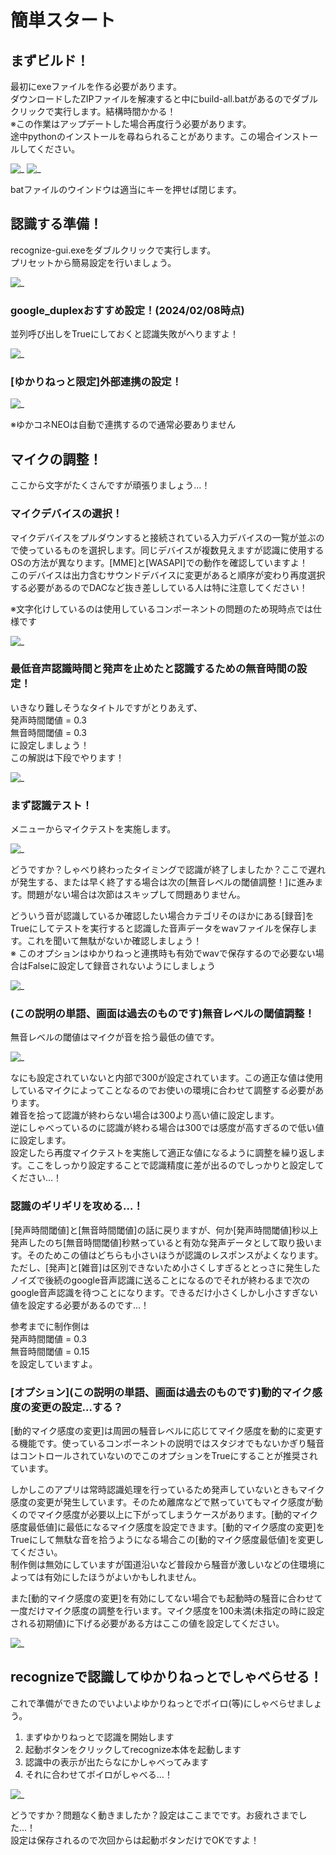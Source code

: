 
# 簡単スタート

## まずビルド！
最初にexeファイルを作る必要があります。  
ダウンロードしたZIPファイルを解凍すると中にbuild-all.batがあるのでダブルクリックで実行します。結構時間かかる！  
※この作業はアップデートした場合再度行う必要があります。  
途中pythonのインストールを尋ねられることがあります。この場合インストールしてください。

![_](assets/kantan01.png)
![_](assets/kantan02.png)

batファイルのウインドウは適当にキーを押せば閉じます。

## 認識する準備！
recognize-gui.exeをダブルクリックで実行します。  
プリセットから簡易設定を行いましょう。

![_](assets/kantan03.png)

### google_duplexおすすめ設定！(2024/02/08時点)
並列呼び出しをTrueにしておくと認識失敗がへりますよ！

![_](assets/kantan04.png)


### \[ゆかりねっと限定\]外部連携の設定！
![_](assets/kantan05.png)

※ゆかコネNEOは自動で連携するので通常必要ありません


## マイクの調整！

ここから文字がたくさんですが頑張りましょう…！

### マイクデバイスの選択！
マイクデバイスをプルダウンすると接続されている入力デバイスの一覧が並ぶので使っているものを選択します。同じデバイスが複数見えますが認識に使用するOSの方法が異なります。\[MME\]と\[WASAPI\]での動作を確認していますよ！  
このデバイスは出力含むサウンドデバイスに変更があると順序が変わり再度選択する必要があるのでDACなど抜き差ししている人は特に注意してください！

※文字化けしているのは使用しているコンポーネントの問題のため現時点では仕様です

![_](assets/kantan06.png)


### 最低音声認識時間と発声を止めたと認識するための無音時間の設定！
いきなり難しそうなタイトルですがとりあえず、  
発声時間閾値 = 0.3  
無音時間閾値 = 0.3  
に設定しましょう！  
この解説は下段でやります！

![_](assets/kantan07.png)


### まず認識テスト！
メニューからマイクテストを実施します。

![_](assets/kantan08.png)

どうですか？しゃべり終わったタイミングで認識が終了しましたか？ここで遅れが発生する、または早く終了する場合は次の\[無音レベルの閾値調整！\]に進みます。問題がない場合は次節はスキップして問題ありません。

どういう音が認識しているか確認したい場合カテゴリそのほかにある\[録音\]をTrueにしてテストを実行すると認識した音声データをwavファイルを保存します。これを聞いて無駄がないか確認しましょう！  
※ このオプションはゆかりねっと連携時も有効でwavで保存するので必要ない場合はFalseに設定して録音されないようにしましょう

![_](assets/kantan09.png)


### (この説明の単語、画面は過去のものです)無音レベルの閾値調整！
無音レベルの閾値はマイクが音を拾う最低の値です。  

![_](assets/kantan10.png)

なにも設定されていないと内部で300が設定されています。この適正な値は使用しているマイクによってことなるのでお使いの環境に合わせて調整する必要があります。  
雑音を拾って認識が終わらない場合は300より高い値に設定します。  
逆にしゃべっているのに認識が終わる場合は300では感度が高すぎるので低い値に設定します。    
設定したら再度マイクテストを実施して適正な値になるように調整を繰り返します。ここをしっかり設定することで認識精度に差が出るのでしっかりと設定してください…！


### 認識のギリギリを攻める…！
\[発声時間閾値\]と\[無音時間閾値\]の話に戻りますが、何か\[発声時間閾値\]秒以上発声したのち\[無音時間閾値\]秒黙っていると有効な発声データとして取り扱います。そのためこの値はどちらも小さいほうが認識のレスポンスがよくなります。ただし、\[発声\]と\[雑音\]は区別できないため小さくしすぎるととっさに発生したノイズで後続のgoogle音声認識に送ることになるのでそれが終わるまで次のgoogle音声認識を待つことになります。できるだけ小さくしかし小さすぎない値を設定する必要があるのです…！

参考までに制作側は  
発声時間閾値 = 0.3  
無音時間閾値 = 0.15  
を設定していますよ。


### \[オプション\]\(この説明の単語、画面は過去のものです\)動的マイク感度の変更の設定…する？
\[動的マイク感度の変更\]は周囲の騒音レベルに応じてマイク感度を動的に変更する機能です。使っているコンポーネントの説明ではスタジオでもないかぎり騒音はコントロールされていないのでこのオプションをTrueにすることが推奨されています。

しかしこのアプリは常時認識処理を行っているため発声していないときもマイク感度の変更が発生しています。そのため離席などで黙っていてもマイク感度が動くのでマイク感度が必要以上に下がってしまうケースがあります。\[動的マイク感度最低値\]に最低になるマイク感度を設定できます。\[動的マイク感度の変更\]をTrueにして無駄な音を拾うようになる場合この\[動的マイク感度最低値\]を変更してください。  
制作側は無効にしていますが国道沿いなど普段から騒音が激しいなどの住環境によっては有効にしたほうがよいかもしれません。

また\[動的マイク感度の変更\]を有効にしてない場合でも起動時の騒音に合わせて一度だけマイク感度の調整を行います。マイク感度を100未満(未指定の時に設定される初期値)に下げる必要がある方はここの値を設定してください。

![_](assets/kantan11.png)



## recognizeで認識してゆかりねっとでしゃべらせる！
これで準備ができたのでいよいよゆかりねっとでボイロ(等)にしゃべらせましょう。
1. まずゆかりねっとで認識を開始します
2. 起動ボタンをクリックしてrecognize本体を起動します
3. 認識中の表示が出たらなにかしゃべってみます
4. それに合わせてボイロがしゃべる…！

![_](assets/kantan12.png)

どうですか？問題なく動きましたか？設定はここまでです。お疲れさまでした…！  
設定は保存されるので次回からは起動ボタンだけでOKですよ！